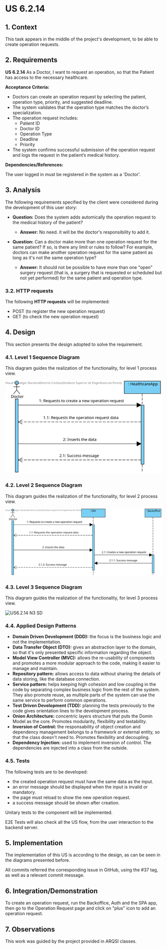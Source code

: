 # US 6.2.14

## 1. Context

This task appears in the middle of the project's development, to be able to create operation requests.


## 2. Requirements

**US 6.2.14**  As a Doctor, I want to request an operation, so that the Patient has access to the necessary healthcare.

**Acceptance Criteria:**

- Doctors can create an operation request by selecting the patient, operation type, priority, and suggested deadline.
- The system validates that the operation type matches the doctor’s specialization.
- The operation request includes:
  - Patient ID
  - Doctor ID
  - Operation Type
  - Deadline
  - Priority
- The system confirms successful submission of the operation request and logs the request in the patient’s medical history.


**Dependencies/References:**

The user logged in must be registered in the system as a 'Doctor'.

## 3. Analysis

The following requirements specified by the client were considered during the development of this user story:

- **Question:** Does the system adds automically the operation request to the medical history of the patient?
  - **Answer:** No need. it will be the doctor's responsibility to add it.

- **Question:** Can a doctor make more than one operation request for the same patient? If so, is there any limit or rules to follow? For example, doctors can make another operation request for the same patient as long as it's not the same operation type?
  - **Answer:** It should not be possible to have more than one "open" surgery request (that is, a surgery that is requested or scheduled but not yet performed) for the same patient and operation type.


### 3.2. HTTP requests

The following **HTTP requests** will be implemented:
- POST (to register the new operation request)
- GET (to check the new operation request)

## 4. Design

This section presents the design adopted to solve the requirement.

### 4.1. Level 1 Sequence Diagram

This diagram guides the realization of the functionality, for level 1 process view.

![US6.2.14 N1 SD](US6.2.14%20N1%20SD.svg)


### 4.2. Level 2 Sequence Diagram

This diagram guides the realization of the functionality, for level 2 process view.

![US6.2.14 N2 SD](US6.2.14%20N2%20SD.svg)


### 4.3. Level 3 Sequence Diagram

This diagram guides the realization of the functionality, for level 3 process view.

![US6.2.14 N3 SD](US6.2.14%20N3%20SD.svg)


### 4.4. Applied Design Patterns

- **Domain Driven Development (DDD):** the focus is the business logic and not the implementation.
- **Data Transfer Object (DTO):** gives an abstraction layer to the domain, so that it's only presented specific information regarding the object.
- **Model View Controller (MVC):** allows the re-usability of components and promotes a more modular approach to the code, making it easier to manage and maintain.
- **Repository pattern:** allows access to data without sharing the details of data storing, like the database connection.
- **Service pattern:** helps keeping high cohesion and low coupling in the code by separating complex business logic from the rest of the system. They also promote reuse, as multiple parts of the system can use the same service to perform common operations.
- **Test Driven Development (TDD):** planning the tests previously to the code gives orientation lines to the development process.
- **Onion Architecture:** concentric layers structure that puts the Domin Model as the core. Promotes modularity, flexibility and testability.
- **Inversion of Control:** the responsability of object creation and dependency management belongs to a framework or external entity, so that the class doesn't need to. Promotes flexibility and decoupling.
- **Dependency Injection:** used to implement inversion of control. The dependencies are injected into a class from the outside.


### 4.5. Tests

The following tests are to be developed:
- the created operation request must have the same data as the input.
- an error message should be displayed when the input is invalid or mandatory.
- the page must reload to show the new operation request.
- a success message should be shown after creation.


Unitary tests to the component will be implemented.

E2E Tests will also check all the US flow, from the user interaction to the backend server.


## 5. Implementation

The implementation of this US is according to the design, as can be seen in the diagrams presented before.

All commits referred the corresponding issue in GitHub, using the #37 tag, as well as a relevant commit message.


## 6. Integration/Demonstration

To create an operation request, run the Backoffice, Auth and the SPA app, then go to the Operation Request page and click on "plus" icon to add an operation request.

## 7. Observations

This work was guided by the project provided in ARQSI classes.